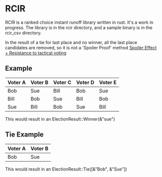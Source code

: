 # RCIR
RCIR is a ranked choice instant runoff library written in rust. It's a work in progress. The library is in the rcir directory, and a sample binary is in the rcir_csv directory.

In the result of a tie for last place and no winner, all the last place candidates are removed, so it is not a 'Spoiler Proof' method [Spoiler Effect + Resistance to tactical voting](https://en.wikipedia.org/wiki/Instant-runoff_voting#Resistance_to_tactical_voting) 

## Example
| Voter A | Voter B | Voter C | Voter D | Voter E |
|---------|---------|---------|---------|---------|
| Bob     | Sue     | Bill    | Bob     | Sue     |
| Bill    | Bob     | Sue     | Bill    | Bob     |
| Sue     | Bill    | Bob     | Sue     | Bill    |

This would result in an ElectionResult::Winner(&"sue")

## Tie Example

| Voter A | Voter B |
|---------|---------|
| Bob     | Sue     |

This would result in an ElectionResult::Tie([&"Bob", &"Sue"])

